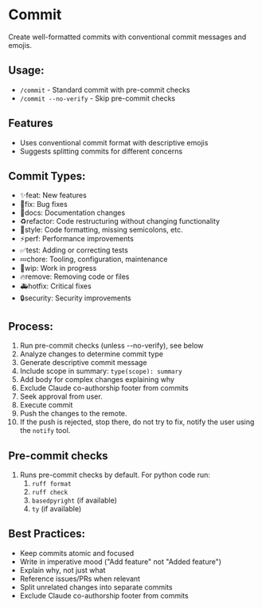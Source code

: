 # Commit

Create well-formatted commits with conventional commit messages and emojis.

## Usage:
- `/commit` - Standard commit with pre-commit checks
- `/commit --no-verify` - Skip pre-commit checks

##  Features
- Uses conventional commit format with descriptive emojis
- Suggests splitting commits for different concerns

## Commit Types:
- ✨feat: New features
- 🐛fix: Bug fixes
- 📝docs: Documentation changes
- ♻️refactor: Code restructuring without changing functionality
- 🎨style: Code formatting, missing semicolons, etc.
- ⚡️perf: Performance improvements
- ✅test: Adding or correcting tests
- 💤chore: Tooling, configuration, maintenance
- 🚧wip: Work in progress
- 🔥remove: Removing code or files
- 🚑hotfix: Critical fixes
- 🔒security: Security improvements

## Process:
1. Run pre-commit checks (unless --no-verify), see below
2. Analyze changes to determine commit type
3. Generate descriptive commit message
4. Include scope in summary: `type(scope): summary`
5. Add body for complex changes explaining why
6. Exclude Claude co-authorship footer from commits
7. Seek approval from user.
8. Execute commit
9. Push the changes to the remote.
10. If the push is rejected, stop there, do not try to fix, notify the user using the `notify` tool.

## Pre-commit checks
1. Runs pre-commit checks by default. For python code run:
    1. `ruff format`
    2. `ruff check`
    3. `basedpyright` (if available)
    4. `ty` (if available)


## Best Practices:
- Keep commits atomic and focused
- Write in imperative mood ("Add feature" not "Added feature")
- Explain why, not just what
- Reference issues/PRs when relevant
- Split unrelated changes into separate commits
- Exclude Claude co-authorship footer from commits
